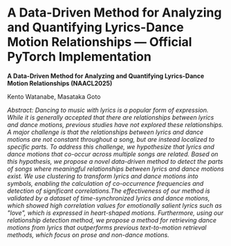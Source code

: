# A Data-Driven Method for Analyzing and Quantifying Lyrics-Dance Motion Relationships — Official PyTorch Implementation
**A Data-Driven Method for Analyzing and Quantifying Lyrics-Dance Motion Relationships (NAACL2025)**

Kento Watanabe,  Masataka Goto

*Abstract: Dancing to music with lyrics is a popular form of expression. While it is generally accepted that there are relationships between lyrics and dance motions, previous studies have not explored these relationships. A major challenge is that the relationships between lyrics and dance motions are not constant throughout a song, but are instead localized to specific parts. To address this challenge, we hypothesize that lyrics and dance motions that co-occur across multiple songs are related. Based on this hypothesis, we propose a novel data-driven method to detect the parts of songs where meaningful relationships between lyrics and dance motions exist. We use clustering to transform lyrics and dance motions into symbols, enabling the calculation of co-occurrence frequencies and detection of significant correlations.The effectiveness of our method is validated by a dataset of time-synchronized lyrics and dance motions, which showed high correlation values for emotionally salient lyrics such as "love", which is expressed in heart-shaped motions. Furthermore, using our relationship detection method, we propose a method for retrieving dance motions from lyrics that outperforms previous text-to-motion retrieval methods, which focus on prose and non-dance motions.*

